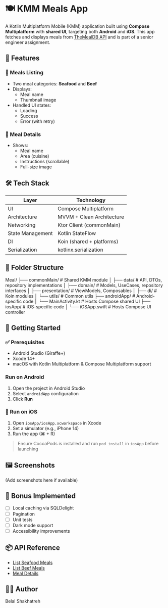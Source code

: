 # 🍽️ KMM Meals App

A Kotlin Multiplatform Mobile (KMM) application built using **Compose Multiplatform** with **shared UI**, targeting both **Android** and **iOS**. This app fetches and displays meals from [TheMealDB API](https://www.themealdb.com/api.php) and is part of a senior engineer assignment.

## 📱 Features

### 🧾 Meals Listing
- Two meal categories: **Seafood** and **Beef**
- Displays:
  - Meal name
  - Thumbnail image
- Handled UI states:
  - Loading
  - Success
  - Error (with retry)

### 🍛 Meal Details
- Shows:
  - Meal name
  - Area (cuisine)
  - Instructions (scrollable)
  - Full-size image

## 🛠️ Tech Stack

| Layer            | Technology                  |
|------------------|-----------------------------|
| UI               | Compose Multiplatform       |
| Architecture     | MVVM + Clean Architecture   |
| Networking       | Ktor Client (commonMain)    |
| State Management | Kotlin StateFlow            |
| DI               | Koin (shared + platforms)   |
| Serialization    | kotlinx.serialization       |

## 📁 Folder Structure

Meal/
├── commonMain/ # Shared KMM module
│ ├── data/ # API, DTOs, repository implementations
│ ├── domain/ # Models, UseCases, repository interfaces
│ ├── presentation/ # ViewModels, Composables
│ ├── di/ # Koin modules
│ └── utils/ # Common utils
├── androidApp/ # Android-specific code
│ └── MainActivity.kt # Hosts Compose shared UI
├── iosApp/ # iOS-specific code
│ └── iOSApp.swift # Hosts Compose UI controller




## 🚀 Getting Started

### ✅ Prerequisites

- Android Studio (Giraffe+)
- Xcode 14+
- macOS with Kotlin Multiplatform & Compose Multiplatform support

### Run on Android

1. Open the project in Android Studio
2. Select `androidApp` configuration
3. Click **Run**

### 🍏 Run on iOS

1. Open `iosApp/iosApp.xcworkspace` in Xcode
2. Set a simulator (e.g., iPhone 14)
3. Run the app (⌘ + R)

> Ensure CocoaPods is installed and run `pod install` in `iosApp` before launching

## 🖼️ Screenshots

(Add screenshots here if available)

## 🎯 Bonus Implemented

- [ ] Local caching via SQLDelight
- [ ] Pagination
- [ ] Unit tests
- [ ] Dark mode support
- [ ] Accessibility improvements

## 📦 API Reference

- [List Seafood Meals](https://www.themealdb.com/api/json/v1/1/filter.php?c=Seafood)
- [List Beef Meals](https://www.themealdb.com/api/json/v1/1/filter.php?c=Beef)
- [Meal Details](https://www.themealdb.com/api/json/v1/1/lookup.php?i={mealId})

## 👨‍💻 Author

Belal Shakhatreh

